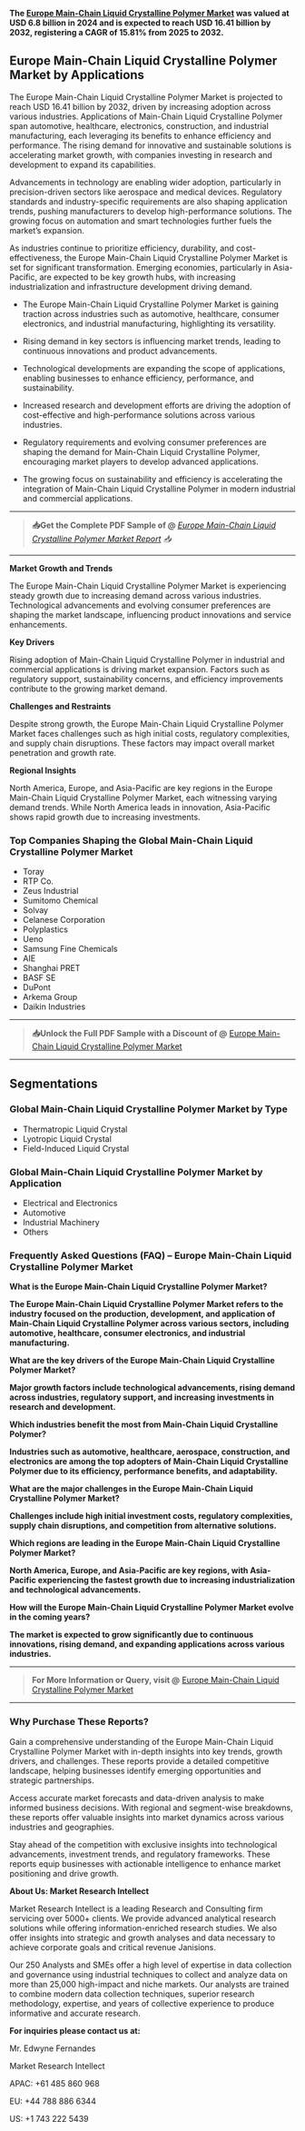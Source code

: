 <p><strong>The <a href="https://www.marketresearchintellect.com/download-sample/?rid=1061400&amp;utm_source=Pulse-April-Europe&amp;utm_medium=852">Europe Main-Chain Liquid Crystalline Polymer Market</a> was valued at USD 6.8 billion in 2024 and is expected to reach USD 16.41 billion by 2032, registering a CAGR of 15.81% from 2025 to 2032.</strong></p><h2>Europe Main-Chain Liquid Crystalline Polymer Market by Applications&nbsp;</h2><p><p>The Europe Main-Chain Liquid Crystalline Polymer Market is projected to reach USD 16.41 billion by 2032, driven by increasing adoption across various industries. Applications of Main-Chain Liquid Crystalline Polymer span automotive, healthcare, electronics, construction, and industrial manufacturing, each leveraging its benefits to enhance efficiency and performance. The rising demand for innovative and sustainable solutions is accelerating market growth, with companies investing in research and development to expand its capabilities.</p><p>Advancements in technology are enabling wider adoption, particularly in precision-driven sectors like aerospace and medical devices. Regulatory standards and industry-specific requirements are also shaping application trends, pushing manufacturers to develop high-performance solutions. The growing focus on automation and smart technologies further fuels the market&rsquo;s expansion.</p><p>As industries continue to prioritize efficiency, durability, and cost-effectiveness, the Europe Main-Chain Liquid Crystalline Polymer Market is set for significant transformation. Emerging economies, particularly in Asia-Pacific, are expected to be key growth hubs, with increasing industrialization and infrastructure development driving demand.</p></p><ul><li><p>The Europe Main-Chain Liquid Crystalline Polymer Market is gaining traction across industries such as automotive, healthcare, consumer electronics, and industrial manufacturing, highlighting its versatility.</p></li><li><p>Rising demand in key sectors is influencing market trends, leading to continuous innovations and product advancements.</p></li><li><p>Technological developments are expanding the scope of applications, enabling businesses to enhance efficiency, performance, and sustainability.</p></li><li><p>Increased research and development efforts are driving the adoption of cost-effective and high-performance solutions across various industries.</p></li><li><p>Regulatory requirements and evolving consumer preferences are shaping the demand for Main-Chain Liquid Crystalline Polymer, encouraging market players to develop advanced applications.</p></li><li><p>The growing focus on sustainability and efficiency is accelerating the integration of Main-Chain Liquid Crystalline Polymer in modern industrial and commercial applications.</p></li></ul><hr /><blockquote><p><strong><span class="font-[700]">📥Get the Complete PDF Sample of @ </span></strong><em><span class="font-[700]"><a href="https://www.marketresearchintellect.com/download-sample/?rid=1061400&amp;utm_source=Pulse-April-Europe&amp;utm_medium=852" target="_blank" data-tracking-control-name="article-ssr-frontend-pulse_little-text-block" data-tracking-will-navigate="" data-test-link="">Europe Main-Chain Liquid Crystalline Polymer Market Report</a>&nbsp;📥</span></em></p></blockquote><hr /><p class="" data-start="77" data-end="360"><strong data-start="77" data-end="105">Market Growth and Trends</strong></p><p class="" data-start="77" data-end="360">The Europe Main-Chain Liquid Crystalline Polymer Market is experiencing steady growth due to increasing demand across various industries. Technological advancements and evolving consumer preferences are shaping the market landscape, influencing product innovations and service enhancements.</p><p class="" data-start="362" data-end="606"><strong data-start="362" data-end="377">Key Drivers</strong></p><p class="" data-start="362" data-end="606">Rising adoption of Main-Chain Liquid Crystalline Polymer in industrial and commercial applications is driving market expansion. Factors such as regulatory support, sustainability concerns, and efficiency improvements contribute to the growing market demand.</p><p class="" data-start="608" data-end="849"><strong data-start="608" data-end="637">Challenges and Restraints</strong></p><p class="" data-start="608" data-end="849">Despite strong growth, the Europe Main-Chain Liquid Crystalline Polymer Market faces challenges such as high initial costs, regulatory complexities, and supply chain disruptions. These factors may impact overall market penetration and growth rate.</p><p class="" data-start="851" data-end="1095"><strong data-start="851" data-end="872">Regional Insights</strong></p><p class="" data-start="851" data-end="1095">North America, Europe, and Asia-Pacific are key regions in the Europe Main-Chain Liquid Crystalline Polymer Market, each witnessing varying demand trends. While North America leads in innovation, Asia-Pacific shows rapid growth due to increasing investments.</p><p><h3>Top Companies Shaping the Global Main-Chain Liquid Crystalline Polymer Market </h3><ul><li>Toray</li><li>RTP Co.</li><li>Zeus Industrial</li><li>Sumitomo Chemical</li><li>Solvay</li><li>Celanese Corporation</li><li>Polyplastics</li><li>Ueno</li><li>Samsung Fine Chemicals</li><li>AIE</li><li>Shanghai PRET</li><li>BASF SE</li><li>DuPont</li><li>Arkema Group</li><li>Daikin Industries</li></ul></p><hr /><blockquote><p><strong>📥Unlock the Full PDF Sample with a Discount of @</strong> <a href="https://www.marketresearchintellect.com/ask-for-discount/?rid=1061400&amp;utm_source=Pulse-April-Europe&amp;utm_medium=852">Europe Main-Chain Liquid Crystalline Polymer Market</a></p></blockquote><hr /><p><h2>Segmentations</h2><h3>Global Main-Chain Liquid Crystalline Polymer Market by Type</h3><ul><li>Thermatropic Liquid Crystal</li><li>Lyotropic Liquid Crystal</li><li>Field-Induced Liquid Crystal</li></ul><h3>Global Main-Chain Liquid Crystalline Polymer Market by Application</h3><ul><li>Electrical and Electronics</li><li>Automotive</li><li>Industrial Machinery</li><li>Others</li></ul></p><h3><strong>Frequently Asked Questions (FAQ) &ndash; Europe Main-Chain Liquid Crystalline Polymer Market</strong></h3><p><strong>What is the Europe Main-Chain Liquid Crystalline Polymer Market?</strong></p><p><strong>The Europe Main-Chain Liquid Crystalline Polymer Market refers to the industry focused on the production, development, and application of Main-Chain Liquid Crystalline Polymer across various sectors, including automotive, healthcare, consumer electronics, and industrial manufacturing.</strong></p><p><strong>What are the key drivers of the Europe Main-Chain Liquid Crystalline Polymer Market?</strong></p><p><strong>Major growth factors include technological advancements, rising demand across industries, regulatory support, and increasing investments in research and development.</strong></p><p><strong>Which industries benefit the most from Main-Chain Liquid Crystalline Polymer?</strong></p><p><strong>Industries such as automotive, healthcare, aerospace, construction, and electronics are among the top adopters of Main-Chain Liquid Crystalline Polymer due to its efficiency, performance benefits, and adaptability.</strong></p><p><strong>What are the major challenges in the Europe Main-Chain Liquid Crystalline Polymer Market?</strong></p><p><strong>Challenges include high initial investment costs, regulatory complexities, supply chain disruptions, and competition from alternative solutions.</strong></p><p><strong>Which regions are leading in the Europe Main-Chain Liquid Crystalline Polymer Market?</strong></p><p><strong>North America, Europe, and Asia-Pacific are key regions, with Asia-Pacific experiencing the fastest growth due to increasing industrialization and technological advancements.</strong></p><p><strong>How will the Europe Main-Chain Liquid Crystalline Polymer Market evolve in the coming years?</strong></p><p><strong>The market is expected to grow significantly due to continuous innovations, rising demand, and expanding applications across various industries.</strong></p><hr /><blockquote><p><span class="font-[700]"><strong>For More Information or Query, visit&nbsp;@</strong>&nbsp;</span><span class="font-[700]"><a href="https://www.marketresearchintellect.com/product/main-chain-liquid-crystalline-polymer-market/?utm_source=Linkedin&utm_medium=852" target="_blank" data-tracking-control-name="article-ssr-frontend-pulse_little-text-block" data-tracking-will-navigate="" data-test-link="">Europe Main-Chain Liquid Crystalline Polymer Market</a></span></p></blockquote><hr /><h3><strong data-start="0" data-end="31">Why Purchase These Reports?</strong></h3><p class="" data-start="35" data-end="297">Gain a comprehensive understanding of the Europe Main-Chain Liquid Crystalline Polymer Market with in-depth insights into key trends, growth drivers, and challenges. These reports provide a detailed competitive landscape, helping businesses identify emerging opportunities and strategic partnerships.</p><p class="" data-start="299" data-end="540">Access accurate market forecasts and data-driven analysis to make informed business decisions. With regional and segment-wise breakdowns, these reports offer valuable insights into market dynamics across various industries and geographies.</p><p class="" data-start="542" data-end="784">Stay ahead of the competition with exclusive insights into technological advancements, investment trends, and regulatory frameworks. These reports equip businesses with actionable intelligence to enhance market positioning and drive growth.</p><p><strong><span class="font-[700]">About Us: Market Research Intellect</span></strong></p><p><span class="">Market Research Intellect is a leading Research and Consulting firm servicing over 5000+ clients. We provide advanced analytical research solutions while offering information-enriched research studies.&nbsp;</span>We also offer insights into strategic and growth analyses and data necessary to achieve corporate goals and critical revenue Janisions.</p><p><span class="">Our 250 Analysts and SMEs offer a high level of expertise in data collection and governance using industrial techniques to collect and analyze data on more than 25,000 high-impact and niche markets. Our analysts are trained to combine modern data collection techniques, superior research methodology, expertise, and years of collective experience to produce informative and accurate research.</span></p><p><strong>For inquiries please contact us at:</strong></p><p>Mr. Edwyne Fernandes</p><p>Market Research Intellect</p><p>APAC: +61 485 860 968</p><p>EU: +44 788 886 6344</p><p>US: +1 743 222 5439</p>